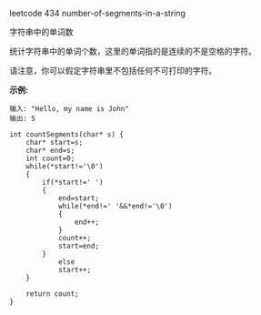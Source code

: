 leetcode  434 number-of-segments-in-a-string

字符串中的单词数

统计字符串中的单词个数，这里的单词指的是连续的不是空格的字符。

请注意，你可以假定字符串里不包括任何不可打印的字符。

**示例:**

```
输入: "Hello, my name is John"
输出: 5
```

```
int countSegments(char* s) {
    char* start=s;
    char* end=s;
    int count=0;
    while(*start!='\0')
    {
        if(*start!=' ')
        {
            end=start;
            while(*end!=' '&&*end!='\0')
            {
                end++;
            }
            count++;
            start=end;
        }
            else 
            start++;
    }
    
    return count;
}
```

